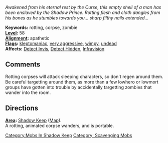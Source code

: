 *Awakened from his eternal rest by the Curse, this empty shell of a man
has been enslaved by the Shadow Prince. Rotting flesh and cloth dangles
from his bones as he stumbles towards you... sharp filthy nails
extended...*

**Keywords:** rotting, corpse, zombie  
**[Level](Level "wikilink"):** 58  
**[Alignment](Alignment "wikilink"):** apathetic  
**[Flags](:Category:Mob_Types "wikilink"):**
[kleptomaniac](:Category:_Scavenging_Mobs "wikilink"), [very
aggressive](Aggressive_Mobs "wikilink"), [wimpy](Wimpy_Mobs "wikilink"),
[undead](Undead_Mobs "wikilink")  
**Affects:** [Detect Invis](Detect_Invis "wikilink"), [Detect
Hidden](Detect_Hidden "wikilink"), [Infravision](Infravision "wikilink")

## Comments

Rotting corpses will attack sleeping characters, so don't regen around
them. Be careful targetting around them, as more than a few lowhero or
lowmort groups have gotten into trouble by accidentally targetting
zombies that wander into the room.

## Directions

**[Area](:Category:_Areas "wikilink"):** [Shadow
Keep](:Category:_Shadow_Keep "wikilink")
([Map](Shadow_Keep_Map "wikilink")).  
A rotting, animated corpse wanders, and is portable.

[Category:Mobs In Shadow Keep](Category:Mobs_In_Shadow_Keep "wikilink")
[Category: Scavenging Mobs](Category:_Scavenging_Mobs "wikilink")
